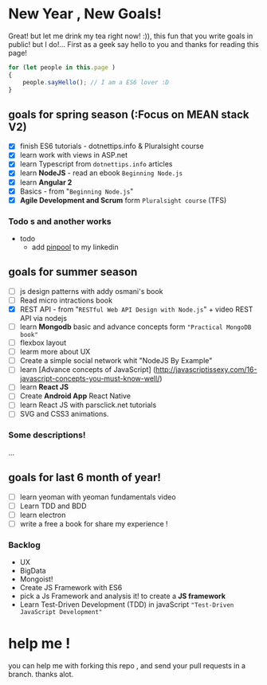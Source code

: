 # New Year , New Goals!
Great! but let me drink my tea right now! :)), this fun that you write goals in public! but I do!...
First as a geek say hello to you and thanks for reading this page!
```js
for (let people in this.page )
{
	people.sayHello(); // I am a ES6 lover :D
}
```

## goals for spring season (:Focus on MEAN stack V2)

- [x] finish ES6 tutorials - dotnettips.info & Pluralsight course
- [x] learn work with views in ASP.net
- [x] learn Typescript from `dotnettips.info` articles
- [x] learn **NodeJS** - read an ebook  `Beginning Node.js`
- [x] learn **Angular 2**
- [x] Basics - from "`Beginning Node.js`"
- [x] **Agile Development and Scrum** form `Pluralsight course` (TFS)
### Todo s and another works

- todo
    -   add [pinpool](http://pinpool.ir) to my linkedin

## goals for summer season
- [ ] js design patterns with addy osmani's book
- [ ] Read micro intractions book
- [x] REST API - from "`RESTful Web API Design with Node.js`" + video REST API via nodejs
- [ ] learn **Mongodb** basic and advance concepts form `"Practical MongoDB book"`
- [ ] flexbox layout
- [ ] learm more about UX
- [ ] Create a simple social  network  whit "NodeJS By Example"
- [ ] learn [Advance concepts of JavaScript] (http://javascriptissexy.com/16-javascript-concepts-you-must-know-well/)
- [ ] learn **React JS**
- [ ] Create **Android App**  React Native
- [ ] learn React JS with parsclick.net tutorials
- [ ] SVG and CSS3 animations.
### Some descriptions!
...

## goals for last 6 month of year!

- [ ] learn yeoman with yeoman fundamentals video
- [ ] Learn TDD and BDD
- [ ] learn electron
- [ ] write a free a book for share my experience !  
### Backlog
- UX
- BigData
- Mongoist!
- Create JS Framework with ES6
- pick a Js Framework and analysis it! to create a **JS framework**
- Learn Test-Driven Development (TDD)  in javaScript `"Test-Driven JavaScript Development"`

# help me !
you can help me with forking this repo , and send your pull requests in a branch. thanks alot.
